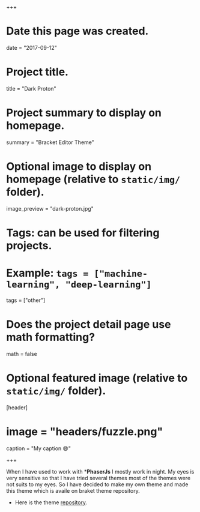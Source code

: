 +++
# Date this page was created.
date = "2017-09-12"

# Project title.
title = "Dark Proton"

# Project summary to display on homepage.
summary = "Bracket Editor Theme"

# Optional image to display on homepage (relative to `static/img/` folder).
image_preview = "dark-proton.jpg"

# Tags: can be used for filtering projects.
# Example: `tags = ["machine-learning", "deep-learning"]`
tags = ["other"]

# Does the project detail page use math formatting?
math = false

# Optional featured image (relative to `static/img/` folder).
[header]
# image = "headers/fuzzle.png"
caption = "My caption :smile:"

+++

When I have used to work with ***PhaserJs** I mostly work in night. My eyes is very sensitive so that I have tried several themes most of the themes were not suits to my eyes. So I have decided to make my own theme and made this theme which is availe on braket theme repository. 

*  Here is the theme [repository](https://github.com/shohan4556/dark-proton). 
 
 
